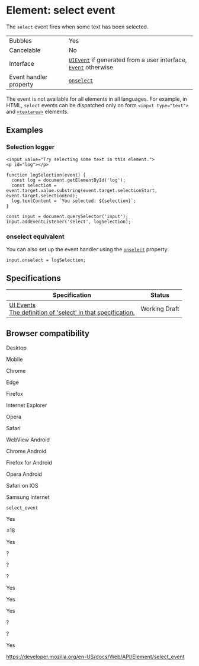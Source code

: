 # Element: select event

The `select` event fires when some text has been selected.

<table><tbody><tr class="odd"><td>Bubbles</td><td>Yes</td></tr><tr class="even"><td>Cancelable</td><td>No</td></tr><tr class="odd"><td>Interface</td><td><a href="../uievent"><code>UIEvent</code></a> if generated from a user interface, <a href="../event"><code>Event</code></a> otherwise</td></tr><tr class="even"><td>Event handler property</td><td><a href="../globaleventhandlers/onselect"><code>onselect</code></a></td></tr></tbody></table>

The event is not available for all elements in all languages. For example, in HTML, `select` events can be dispatched only on form `<input type="text">` and [`<textarea>`](https://developer.mozilla.org/en-US/docs/Web/HTML/Element/textarea) elements.

## Examples

### Selection logger

    <input value="Try selecting some text in this element.">
    <p id="log"></p>

    function logSelection(event) {
      const log = document.getElementById('log');
      const selection = event.target.value.substring(event.target.selectionStart, event.target.selectionEnd);
      log.textContent = `You selected: ${selection}`;
    }

    const input = document.querySelector('input');
    input.addEventListener('select', logSelection);

### onselect equivalent

You can also set up the event handler using the [`onselect`](../globaleventhandlers/onselect) property:

    input.onselect = logSelection;

## Specifications

<table><thead><tr class="header"><th>Specification</th><th>Status</th></tr></thead><tbody><tr class="odd"><td><a href="https://w3c.github.io/uievents/#event-type-select">UI Events<br />
<span class="small">The definition of 'select' in that specification.</span></a></td><td><span class="spec-wd">Working Draft</span></td></tr></tbody></table>

## Browser compatibility

Desktop

Mobile

Chrome

Edge

Firefox

Internet Explorer

Opera

Safari

WebView Android

Chrome Android

Firefox for Android

Opera Android

Safari on IOS

Samsung Internet

`select_event`

Yes

≤18

Yes

?

?

?

Yes

Yes

Yes

?

?

Yes

<a href="https://developer.mozilla.org/en-US/docs/Web/API/Element/select_event" class="_attribution-link">https://developer.mozilla.org/en-US/docs/Web/API/Element/select_event</a>
